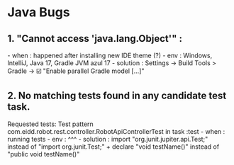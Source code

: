 <h1>Java Bugs</h1>

<h2>1. "Cannot access 'java.lang.Object'" : </h2>
- when : happened after installing new IDE theme (?)
- env : Windows, IntelliJ, Java 17, Gradle JVM azul 17
- solution : Settings -> Build Tools > Gradle -> ☑️ "Enable parallel Gradle model [...]"

<h2>2. No matching tests found in any candidate test task. </h2>
    Requested tests:
        Test pattern com.eidd.robot.rest.controller.RobotApiControllerTest in task :test
- when : running tests
- env : ^^^
- solution : import "org.junit.jupiter.api.Test;" instead of "import org.junit.Test;" + declare "void testName()" instead of "public void testName()"
